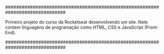##############################################################################

Primeiro projeto do curso da Rocketseat desenvolvendo um site.
Nele contem linguagens de programação como HTML, CSS e JavaScript (Front-End).

##############################################################################

                          
